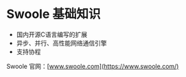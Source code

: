 # Swoole 基础知识

* 国内开源C语言编写的扩展
* 异步、并行、高性能网络通信引擎
* 支持协程

Swoole 官网：[www.swoole.com](https://www.swoole.com/)